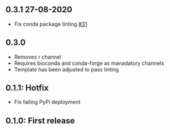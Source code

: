 ## 0.3.1 27-08-2020
- Fix conda package linting [#31](https://github.com/qbicsoftware/rmageddon-cli/pull/31)

## 0.3.0
- Removes r channel
- Requires bioconda and conda-forge as manadatory channels
- Template has been adjusted to pass linting

## 0.1.1: Hotfix
- Fix failing PyPi deployment

## 0.1.0: First release
